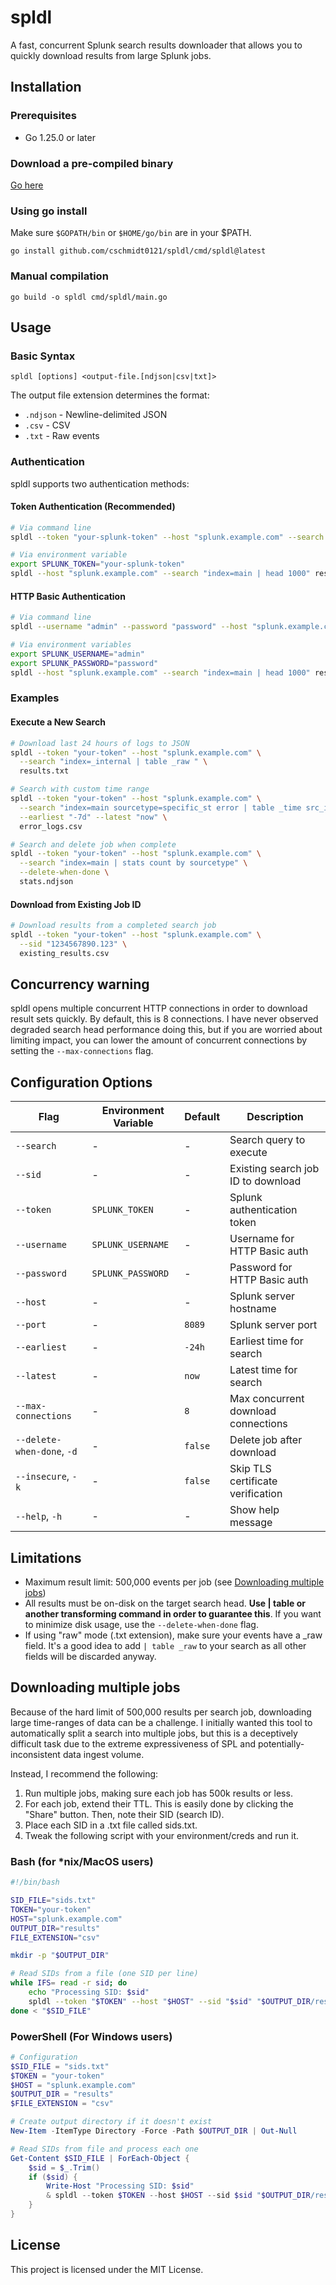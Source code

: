 # spldl

A fast, concurrent Splunk search results downloader that allows you to quickly download results from large Splunk jobs.

## Installation

### Prerequisites

- Go 1.25.0 or later

### Download a pre-compiled binary

[Go here](https://github.com/cschmidt0121/spldl/releases)

### Using go install
Make sure `$GOPATH/bin` or `$HOME/go/bin` are in your $PATH.
```
go install github.com/cschmidt0121/spldl/cmd/spldl@latest
```

### Manual compilation

```
go build -o spldl cmd/spldl/main.go
```

## Usage

### Basic Syntax

```
spldl [options] <output-file.[ndjson|csv|txt]>
```

The output file extension determines the format:
- `.ndjson` - Newline-delimited JSON
- `.csv` - CSV
- `.txt` - Raw events 

### Authentication

spldl supports two authentication methods:

#### Token Authentication (Recommended)
```bash
# Via command line
spldl --token "your-splunk-token" --host "splunk.example.com" --search "index=main | head 1000" results.ndjson

# Via environment variable
export SPLUNK_TOKEN="your-splunk-token"
spldl --host "splunk.example.com" --search "index=main | head 1000" results.ndjson
```

#### HTTP Basic Authentication
```bash
# Via command line
spldl --username "admin" --password "password" --host "splunk.example.com" --search "index=main | head 1000" results.ndjson

# Via environment variables
export SPLUNK_USERNAME="admin"
export SPLUNK_PASSWORD="password"
spldl --host "splunk.example.com" --search "index=main | head 1000" results.ndjson
```

### Examples

#### Execute a New Search
```bash
# Download last 24 hours of logs to JSON
spldl --token "your-token" --host "splunk.example.com" \
  --search "index=_internal | table _raw " \
  results.txt

# Search with custom time range
spldl --token "your-token" --host "splunk.example.com" \
  --search "index=main sourcetype=specific_st error | table _time src_ip error" \
  --earliest "-7d" --latest "now" \
  error_logs.csv

# Search and delete job when complete
spldl --token "your-token" --host "splunk.example.com" \
  --search "index=main | stats count by sourcetype" \
  --delete-when-done \
  stats.ndjson
```

#### Download from Existing Job ID
```bash
# Download results from a completed search job
spldl --token "your-token" --host "splunk.example.com" \
  --sid "1234567890.123" \
  existing_results.csv
```

## Concurrency warning

spldl opens multiple concurrent HTTP connections in order to download result sets quickly. By default, this is 8 connections. I have never observed degraded search head performance doing this, but if you are worried about limiting impact, you can lower the amount of concurrent connections by setting the `--max-connections` flag.


## Configuration Options

| Flag | Environment Variable | Default | Description |
|------|---------------------|---------|-------------|
| `--search` | - | - | Search query to execute |
| `--sid` | - | - | Existing search job ID to download |
| `--token` | `SPLUNK_TOKEN` | - | Splunk authentication token |
| `--username` | `SPLUNK_USERNAME` | - | Username for HTTP Basic auth |
| `--password` | `SPLUNK_PASSWORD` | - | Password for HTTP Basic auth |
| `--host` | - | - | Splunk server hostname |
| `--port` | - | `8089` | Splunk server port |
| `--earliest` | - | `-24h` | Earliest time for search |
| `--latest` | - | `now` | Latest time for search |
| `--max-connections` | - | `8` | Max concurrent download connections |
| `--delete-when-done`, `-d` | - | `false` | Delete job after download |
| `--insecure`, `-k` | - | `false` | Skip TLS certificate verification |
| `--help`, `-h` | - | - | Show help message |

## Limitations

- Maximum result limit: 500,000 events per job (see [Downloading multiple jobs](#downloading-multiple-jobs))
- All results must be on-disk on the target search head. **Use | table or another transforming command in order to guarantee this**. If you want to minimize disk usage, use the `--delete-when-done` flag.
- If using "raw" mode (.txt extension), make sure your events have a _raw field. It's a good idea to add `| table _raw` to your search as all other fields will be discarded anyway.

## Downloading multiple jobs

Because of the hard limit of 500,000 results per search job, downloading large time-ranges of data can be a challenge. I initially wanted this tool to automatically split a search into multiple jobs, but this is a deceptively difficult task due to the extreme expressiveness of SPL and potentially-inconsistent data ingest volume. 

Instead, I recommend the following:

1. Run multiple jobs, making sure each job has 500k results or less. 
2. For each job, extend their TTL. This is easily done by clicking the "Share" button. Then, note their SID (search ID).
3. Place each SID in a .txt file called sids.txt.
4. Tweak the following script with your environment/creds and run it.


### Bash (for *nix/MacOS users)
```bash
#!/bin/bash

SID_FILE="sids.txt"
TOKEN="your-token"
HOST="splunk.example.com"
OUTPUT_DIR="results"
FILE_EXTENSION="csv"

mkdir -p "$OUTPUT_DIR"

# Read SIDs from a file (one SID per line)
while IFS= read -r sid; do
    echo "Processing SID: $sid"
    spldl --token "$TOKEN" --host "$HOST" --sid "$sid" "$OUTPUT_DIR/results_${sid}.${FILE_EXTENSION}"
done < "$SID_FILE"
```

### PowerShell (For Windows users)

```powershell
# Configuration
$SID_FILE = "sids.txt"
$TOKEN = "your-token"
$HOST = "splunk.example.com"
$OUTPUT_DIR = "results"
$FILE_EXTENSION = "csv"

# Create output directory if it doesn't exist
New-Item -ItemType Directory -Force -Path $OUTPUT_DIR | Out-Null

# Read SIDs from file and process each one
Get-Content $SID_FILE | ForEach-Object {
    $sid = $_.Trim()
    if ($sid) {
        Write-Host "Processing SID: $sid"
        & spldl --token $TOKEN --host $HOST --sid $sid "$OUTPUT_DIR/results_$sid.$FILE_EXTENSION"
    }
}
```
## License

This project is licensed under the MIT License.
